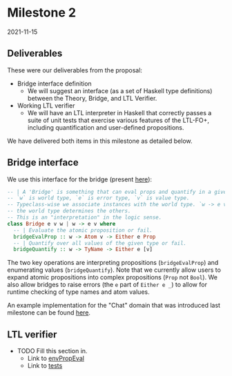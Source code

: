 # Milestone 2
2021-11-15

## Deliverables

These were our deliverables from the proposal:

* Bridge interface definition
  * We will suggest an interface (as a set of Haskell type definitions) between the Theory, Bridge, and LTL Verifier.
* Working LTL verifier
  * We will have an LTL interpreter in Haskell that correctly passes a suite of unit tests that exercise various features of the LTL-FO+, including quantification and user-defined propositions.

We have delivered both items in this milestone as detailed below.

## Bridge interface

We use this interface for the bridge (present [here](https://github.com/ejconlon/ltlspec/blob/18489478c18e564184d11b5ed54e2d80c71676d9/src/Ltlspec/Types.hs#L143)):

```haskell
-- | A 'Bridge' is something that can eval props and quantify in a given world.
-- `w` is world type, `e` is error type, `v` is value type.
-- Typeclass-wise we associate instances with the world type. `w -> e v` means
-- the world type determines the others.
-- This is an "interpretation" in the logic sense.
class Bridge e v w | w -> e v where
  -- | Evaluate the atomic proposition or fail.
  bridgeEvalProp :: w -> Atom v -> Either e Prop
  -- | Quantify over all values of the given type or fail.
  bridgeQuantify :: w -> TyName -> Either e [v]
```

The two key operations are interpreting propositions (`bridgeEvalProp`) and enumerating values (`bridgeQuantify`). Note that we currently allow users to expand atomic propositions into complex propositions (`Prop` not `Bool`). We also allow bridges to raise errors (the `e` part of `Either e _`) to allow for runtime checking of type names and atom values.

An example implementation for the "Chat" domain that was introduced last milestone can be found [here](https://github.com/ejconlon/ltlspec/blob/18489478c18e564184d11b5ed54e2d80c71676d9/src/Ltlspec/Models/Chat.hs#L265).

## LTL verifier

* TODO Fill this section in.
  * Link to [envPropEval](https://github.com/ejconlon/ltlspec/blob/master/src/Ltlspec.hs)
  * Link to [tests](https://github.com/ejconlon/ltlspec/blob/master/src/Ltlspec/Test/Main.hs)
